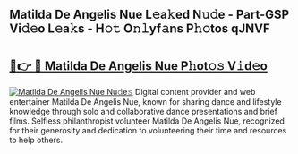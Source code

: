 ## Matilda De Angelis Nue L𝚎a𝚔ed N𝚞𝚍e - Part-GSP Vi𝚍𝚎o L𝚎a𝚔s - H𝚘𝚝 O𝚗𝚕yf𝚊ns P𝚑𝚘tos qJNVF

# <h2><a href="http://kf3eo6i.oniu.top/?m=Matilda+De+Angelis+Nue">🔗👉 🔴 Matilda De Angelis Nue P𝚑ot𝚘𝚜 V𝚒d𝚎o</a></h2>

[![Matilda De Angelis Nue Nu𝚍e𝚜](https://i.imgur.com/0qMVB7G.gif)](http://kf3eo6i.oniu.top/?m=Matilda+De+Angelis+Nue)
Digital content provider and web entertainer Matilda De Angelis Nue, known for sharing dance and lifestyle knowledge through solo and collaborative dance presentations and brief films. Selfless philanthropist volunteer Matilda De Angelis Nue, recognized for their generosity and dedication to volunteering their time and resources to help others.  
